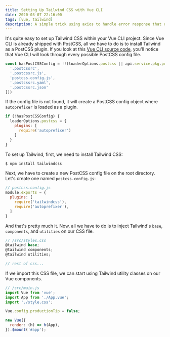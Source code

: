 ```yaml
---
title: Setting Up Tailwind CSS with Vue CLI
date: 2020-03-07 22:16:00
tags: [vue, tailwind]
description: A simple trick using axios to handle error response that uses 200 status code.
---
```

It's quite easy to set up Tailwind CSS within your Vue CLI project. Since Vue CLI is already shipped with PostCSS, all we have to do is to install Tailwind as a PostCSS plugin. If you look at this [Vue CLI source code](https://github.com/vuejs/vue-cli/blob/1a0b59142aa8797810ca90705290d960a4ee6d1e/packages/%40vue/cli-service/lib/config/css.js#L76-L90), you'll notice that Vue CLI will look through every possible PostCSS config file.

```js
const hasPostCSSConfig = !!(loaderOptions.postcss || api.service.pkg.postcss || findExisting(api.resolve('.'), [
  '.postcssrc',
  '.postcssrc.js',
  'postcss.config.js',
  '.postcssrc.yaml',
  '.postcssrc.json'
]))
```

If the config file is not found, it will create a PostCSS config object where `autoprefixer` is loaded as a plugin.

```js
if (!hasPostCSSConfig) {
  loaderOptions.postcss = {
    plugins: [
      require('autoprefixer')
    ]
  }
}
```

To set up Tailwind, first, we need to install Tailwind CSS:

```bash
$ npm install tailwindcss
```

Next, we have to create a new PostCSS config file on the root directory. Let's create one named `postcss.config.js`:

```js
// postcss.config.js
module.exports = {
  plugins: [
    require('tailwindcss'),
    require('autoprefixer'),
  ]
}
```

And that's pretty much it. Now, all we have to do is to inject Tailwind's `base`, `components`, and `utilities` on our CSS file.

```cs
// /src/styles.css
@tailwind base;
@tailwind components;
@tailwind utilities;

// rest of css...
```

If we import this CSS file, we can start using Tailwind utility classes on our Vue components.

```js
// /src/main.js
import Vue from 'vue';
import App from './App.vue';
import './style.css';

Vue.config.productionTip = false;

new Vue({
  render: (h) => h(App),
}).$mount('#app');
```
